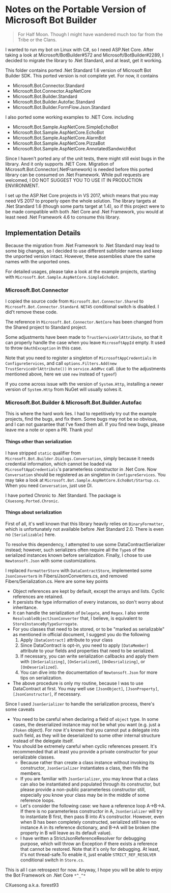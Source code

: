 # Notes on the Portable Version of Microsoft Bot Builder

>   For Half Moon. Though I might have wandered much too far from the Tribe or the Clans.

I wanted to run my bot on Linux with C#, so I need ASP.Net Core. After taking a look at Microsoft/BotBuilder#572 and Microsoft/BotBuilder#2289, I decided to migrate the library to .Net Standard, and at least, get it working.

This folder contains ported .Net Standard 1.6 version of Microsoft Bot Builder SDK. This ported version is not complete yet. For now, it contains

-   Microsoft.Bot.Connector.Standard
-   Microsoft.Bot.Connector.AspNetCore
-   Microsoft.Bot.Builder.Standard
-   Microsoft.Bot.Builder.Autofac.Standard
-   Microsoft.Bot.Builder.FormFlow.Json.Standard

I also ported some working examples to .NET Core. including

-   Microsoft.Bot.Sample.AspNetCore.SimpleEchoBot
-   Microsoft.Bot.Sample.AspNetCore.EchoBot
-   Microsoft.Bot.Sample.AspNetCore.AlarmBot
-   Microsoft.Bot.Sample.AspNetCore.PizzaBot
-   Microsoft.Bot.Sample.AspNetCore.AnnotatedSandwichBot

Since I haven't ported any of the unit tests, there might still exist bugs in the library. And it only supports .NET Core. Migration of Microsoft.Bot.Connector(.NetFramework) is needed before this ported library can be consumed on .Net Framework. While pull requests are welcomed, I DO NOT SUGGEST YOU TO USE IT IN PRODUCTION ENVIRONMENT.

I set up the ASP.Net Core projects in VS 2017, which means that you may need VS 2017 to properly open the whole solution. The library targets at .Net Standard 1.6 (though some parts target at 1.4), so if this project were to be made compatible with both .Net Core and .Net Framework, you would at least need .Net Framework 4.6 to consume this library.

## Implementation Details

Because the migration from .Net Framework to .Net Standard may lead to some big changes, so I decided to use different subfolder names and keep the unported version intact. However, these assemblies share the same names with the unported ones.

For detailed usages, please take a look at the example projects, starting with `Microsoft.Bot.Sample.AspNetCore.SimpleEchoBot`.

### Microsoft.Bot.Connector

I copied the source code from `Microsoft.Bot.Connector.Shared` to `Microsoft.Bot.Connector.Standard`. `NET45` conditional switch is disabled. I did't remove these code.

The reference in `Microsoft.Bot.Connector.NetCore` has been changed from the Shared project to Standard project.

Some adjustments have been made to `TrustServiceUrlAttribute`, so that it can properly handle the case when you leave `MicrosoftAppId` empty. It used to throw `OAuthException` in this case.

Note that you need to register a singleton of `MicrosoftAppCredentials` in `ConfigureServices`, and call `options.Filters.Add(new TrustServiceUrlAttribute())` in `service.AddMvc` call. (due to the adjustments mentioned above, here we use `new` instead of `typeof`)

If you come across issue with the version of `System.Http`, installing a newer version of `System.Http` from NuGet will usually solves it.

### Microsoft.Bot.Builder & Microsoft.Bot.Builder.Autofac

This is where the hard work lies. I had to repetitively try out the example projects, find the bugs, and fix them. Some bugs may not be so obvious, and I can not guarantee that I've fixed them all. If you find new bugs, please leave me a note or open a PR. Thank you!

#### Things other than serialization

I have stripped `static` qualifier from `Microsoft.Bot.Builder.Dialogs.Conversation`, simply because it needs credential information, which cannot be loaded via `MicrosoftAppCredentials`'s parameterless constructor in .Net Core. Now `Conversation` should be registered as an singleton in `ConfigureServices`. You may take a look at `Microsoft.Bot.Sample.AspNetCore.EchoBot/Startup.cs`. When you need  `Conversation`, just use DI.

I have ported Chronic to .Net Standard. The package is `CXuesong.Ported.Chronic`.

#### Things about serialization

First of all, it's well known that this library heavily relies on `BinaryFormatter`, which is unfortunately not available before .Net Standard 2.0. There is even no `[Serializable]` here.

To resolve this dependency, I attempted to use some DataContractSerializer instead; however, such serializers often require all the `Type`s of the serialized instances known before serialization. Finally, I chose to use `Newtonsoft.Json` with some customizations.

I replaced `FormatterStore` with `DataContractStore`, implemented some `JsonConverter`s in Fibers/JsonConverters.cs, and removed Fibers/Serialization.cs. Here are some key points

*   Object references are kept by default, except the arrays and lists. Cyclic references are retained.
*   It persists the type information of every instances, so don't worry about inheritance.
*   It can handle the serialization of `Delegate`, and `Regex`. I also wrote `ResolvableObjectJsonConverter` that, I believe, is equivalent to `StoreInstanceByTypeSurrogate`.
*   For you classes that need to be stored, or to be "marked as serializable" as mentioned in official document, I suggest you do the following
    1.  Apply `[DataContract]` attribute to your class
    2.  Since DataContract is opt-in, you need to apply `[DataMember]` attribute to your fields and properties that need to be serialized.
    3.  If necessary, you can write serialization callbacks and apply them with `[OnSerializing]`, `[OnSerialized]`, `[OnDesrializing]`, or `[OnDeserialized]`.
    4.  You can dive into the documentation of `Newtonsoft.Json` for more tips on serialization.
*   The above procedure is only my routine, because I was to use DataContract at first. You may well use `[JsonObject]`, `[JsonProperty]`, `[JsonConstructor]`, if necessary.

Since I used `JsonSerializer` to handle the serialization process, there's some caveats

-   You need to be careful when declaring a field of `object` type. In some cases, the deserialized instance may not be what you want (e.g. just a `JToken` object). For now it's known that you cannot put a delegate into such field, as they will be deserialized to some other internal structure instead of the delegate itself.
-   You should be extremely careful when cyclic references present. It's recommended that at least you provide a private constructor for your serializable classes.
    -   Because rather than create a class instance without invoking its constructor, `JsonSerializer` instantiates a class, then fills the members.
    -   If you are familiar with `JsonSerializer`, you may know that a class can also be instantiated and populated through its constructor, but please provide a non-public parameterless constructor still, especially you know your class may be in the middle of some reference loops.
    -   Let's consider the following case: we have a reference loop A→B→A. If there is no parameterless constructor in A, `JsonSerializer` will try to instantiate B first, then pass B into A's constructor. However, even when B has been completely constructed, serialized still have no instance A in its reference dictionary, and B→A will be broken (the property in B will leave as its default value).
    -   I have written a StrictJsonReferenceResolver for debugging purpose, which will throw an Exception if there exists a reference that cannot be restored. Note that it's only for debugging. At least, it's not thread-safe.To enable it, just enable `STRICT_REF_RESOLVER` conditional switch in `Store.cs`.


This is all I can retrospect for now. Anyway, I hope you will be able to enjoy the Bot Framework on .Net Core `*^_^*`

CXuesong a.k.a. forest93
